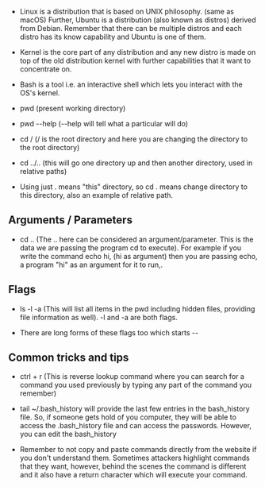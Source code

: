 - Linux is a distribution that is based on UNIX philosophy. (same as macOS) Further, Ubuntu is a distribution (also known as distros) derived from Debian. Remember that there can be multiple distros and each distro has its know capability and Ubuntu is one of them.

- Kernel is the core part of any distribution and any new distro is made on top of the old distribution kernel with further capabilities that it want to concentrate on.

- Bash is a tool i.e. an interactive shell which lets you interact with the OS's kernel.

- pwd (present working directory)
- pwd --help (--help will tell what a particular will do)
- cd / (/ is the root directory and here you are changing the directory to the root directory)
- cd ../.. (this will go one directory up and then another directory, used in relative paths)
- Using just . means "this" directory, so cd . means change directory to this directory, also an example of relative path.

## Arguments / Parameters

- cd .. (The .. here can be considered an argument/parameter. This is the data we are passing the program cd to execute). For example if you write the command echo hi, (hi as argument) then you are passing echo, a program "hi" as an argument for it to run,.

## Flags

- ls -l -a (This will list all items in the pwd including hidden files, providing file information as well). -l and -a are both flags.

- There are long forms of these flags too which starts --

## Common tricks and tips

- ctrl + r (This is reverse lookup command where you can search for a command you used previously by typing any part of the command you remember)

- tail ~/.bash_history will provide the last few entries in the bash_history file. So, if someone gets hold of you computer, they will be able to access the .bash_history file and can access the passwords. However, you can edit the bash_history

- Remember to not copy and paste commands directly from the website if you don't understand them. Sometimes attackers highlight commands that they want, however, behind the scenes the command is different and it also have a return character which will execute your command.
